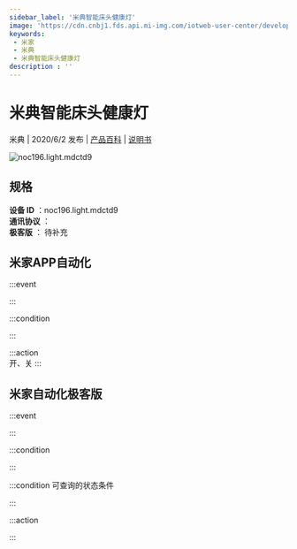 ```yaml
---
sidebar_label: '米典智能床头健康灯'
image: 'https://cdn.cnbj1.fds.api.mi-img.com/iotweb-user-center/developer_16788710368068CU4qxPp.png?GalaxyAccessKeyId=AKVGLQWBOVIRQ3XLEW&Expires=9223372036854775807&Signature=tOLMdzT0beb9GLav+DmzAZZGJ+c='
keywords: 
 - 米家
 - 米典
 - 米典智能床头健康灯
description : ''
---
```

# 米典智能床头健康灯

米典 | 2020/6/2 发布 | [产品百科](https://home.mi.com/webapp/content/baike/product/index.html?model=noc196.light.mdctd9/) | [说明书](https://home.mi.com/views/introduction.html?model=noc196.light.mdctd9&region=cn)

![noc196.light.mdctd9](https://cdn.cnbj1.fds.api.mi-img.com/iotweb-user-center/developer_16788710368068CU4qxPp.png?GalaxyAccessKeyId=AKVGLQWBOVIRQ3XLEW&Expires=9223372036854775807&Signature=tOLMdzT0beb9GLav+DmzAZZGJ+c=)

## 规格  
> 
**设备 ID** ：noc196.light.mdctd9  
**通讯协议** ：  
**极客版**  ： 待补充 


## 米家APP自动化  

:::event  

:::

:::condition  

:::

:::action   
开、关
:::

## 米家自动化极客版  

:::event  

:::

:::condition  

:::

:::condition 可查询的状态条件  

:::

:::action  

:::

        
